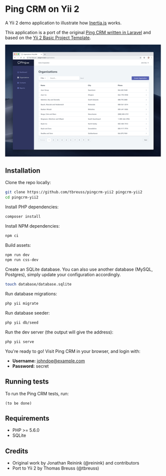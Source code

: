 # Ping CRM on Yii 2

A Yii 2 demo application to illustrate how [Inertia.js](https://inertiajs.com) works. 

This application is a port of the original [Ping CRM written in Laravel](https://github.com/inertiajs/pingcrm) and based on the [Yii 2 Basic Project Template](https://github.com/yiisoft/yii2-app-basic). 

![](screenshot.png)

## Installation

Clone the repo locally:

```sh
git clone https://github.com/tbreuss/pingcrm-yii2 pingcrm-yii2
cd pingcrm-yii2
```

Install PHP dependencies:

```sh
composer install
```

Install NPM dependencies:

```sh
npm ci
```

Build assets:

```sh
npm run dev
npm run css-dev
```

Create an SQLite database. You can also use another database (MySQL, Postgres), simply update your configuration accordingly.

```sh
touch database/database.sqlite
```

Run database migrations:

```sh
php yii migrate
```

Run database seeder:

```sh
php yii db/seed
```

Run the dev server (the output will give the address):

```sh
php yii serve
```

You're ready to go! Visit Ping CRM in your browser, and login with:

- **Username:** johndoe@example.com
- **Password:** secret

## Running tests

To run the Ping CRM tests, run:

```
(to be done)
```

## Requirements

- PHP >= 5.6.0
- SQLite

## Credits

- Original work by Jonathan Reinink (@reinink) and contributors
- Port to Yii 2 by Thomas Breuss (@tbreuss)
